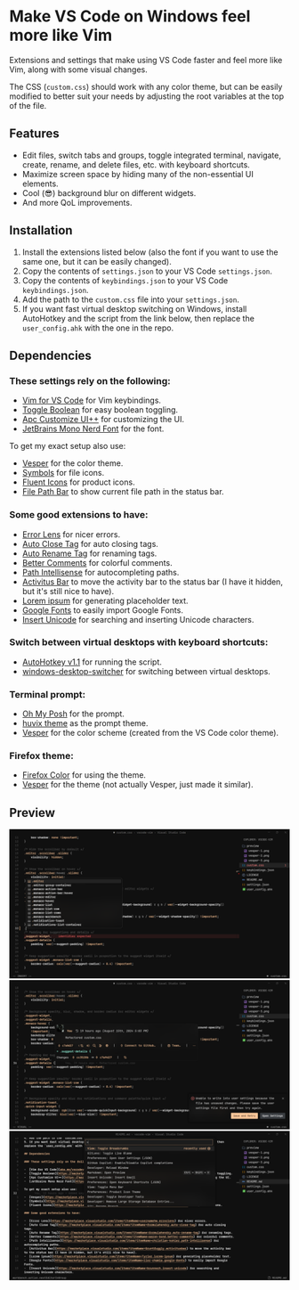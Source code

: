 # Make VS Code on Windows feel more like Vim

Extensions and settings that make using VS Code faster and feel more like Vim, along with some visual changes.

The CSS (`custom.css`) should work with any color theme, but can be easily modified to better suit your needs by adjusting the root variables at the top of the file.

## Features

-  Edit files, switch tabs and groups, toggle integrated terminal, navigate, create, rename, and delete files, etc. with keyboard shortcuts.
-  Maximize screen space by hiding many of the non-essential UI elements.
-  Cool (😎) background blur on different widgets.
-  And more QoL improvements.

## Installation

1. Install the extensions listed below (also the font if you want to use the same one, but it can be easily changed).
2. Copy the contents of `settings.json` to your VS Code `settings.json`.
3. Copy the contents of `keybindings.json` to your VS Code `keybindings.json`.
4. Add the path to the `custom.css` file into your `settings.json`.
5. If you want fast virtual desktop switching on Windows, install AutoHotkey and the script from the link below, then replace the `user_config.ahk` with the one in the repo.

## Dependencies

### These settings rely on the following:

-  [Vim for VS Code](aka.ms/vscodevim) for Vim keybindings.
-  [Toggle Boolean](https://marketplace.visualstudio.com/items?itemName=silesky.toggle-boolean) for easy boolean toggling.
-  [Apc Customize UI++](https://marketplace.visualstudio.com/items?itemName=drcika.apc-extension) for customizing the UI.
-  [JetBrains Mono Nerd Font](https://www.nerdfonts.com/font-downloads) for the font.

To get my exact setup also use:

-  [Vesper](https://marketplace.visualstudio.com/items?itemName=raunofreiberg.vesper) for the color theme.
-  [Symbols](https://marketplace.visualstudio.com/items?itemName=miguelsolorio.symbols) for file icons.
-  [Fluent Icons](https://marketplace.visualstudio.com/items?itemName=miguelsolorio.fluent-icons) for product icons.
-  [File Path Bar](https://marketplace.visualstudio.com/items?itemName=wraith13.file-path-bar) to show current file path in the status bar.

### Some good extensions to have:

-  [Error Lens](https://marketplace.visualstudio.com/items?itemName=usernamehw.errorlens) for nicer errors.
-  [Auto Close Tag](https://marketplace.visualstudio.com/items?itemName=formulahendry.auto-close-tag) for auto closing tags.
-  [Auto Rename Tag](https://marketplace.visualstudio.com/items?itemName=formulahendry.auto-rename-tag) for renaming tags.
-  [Better Comments](https://marketplace.visualstudio.com/items?itemName=aaron-bond.better-comments) for colorful comments.
-  [Path Intellisense](https://marketplace.visualstudio.com/items?itemName=christian-kohler.path-intellisense) for autocompleting paths.
-  [Activitus Bar](https://marketplace.visualstudio.com/items?itemName=Gruntfuggly.activitusbar) to move the activity bar to the status bar (I have it hidden, but it's still nice to have).
-  [Lorem ipsum](https://marketplace.visualstudio.com/items?itemName=Tyriar.lorem-ipsum) for generating placeholder text.
-  [Google Fonts](https://marketplace.visualstudio.com/items?itemName=lior-chamla.google-fonts) to easily import Google Fonts.
-  [Insert Unicode](https://marketplace.visualstudio.com/items?itemName=brunnerh.insert-unicode) for searching and inserting Unicode characters.

### Switch between virtual desktops with keyboard shortcuts:

-  [AutoHotkey v1.1](https://autohotkey.com/download/1.1/AutoHotkey_1.1.37.02_setup.exe) for running the script.
-  [windows-desktop-switcher](https://github.com/pmb6tz/windows-desktop-switcher) for switching between virtual desktops.

### Terminal prompt:

-  [Oh My Posh](https://ohmyposh.dev/) for the prompt.
-  [huvix theme](https://github.com/JanDeDobbeleer/oh-my-posh/blob/main/themes/huvix.omp.json) as the prompt theme.
-  [Vesper](/wt_settings.json) for the color scheme (created from the VS Code color theme).

### Firefox theme:

-  [Firefox Color](https://addons.mozilla.org/en-US/firefox/addon/firefox-color/) for using the theme.
-  [Vesper](https://color.firefox.com/?theme=XQAAAALmAQAAAAAAAABBKYhm849SCicxcT_m3XcGHf3p79EhVPVdQf7xcfZ9PTtZXOCodCzcptf_KvQq1gcisAhFTtwwGpk7crCHzaRi488HBNPECKBR3kPb4au57-jeu9vPdwejBXG2hEDjN8UABbeXSG_FEMHHazWYoMk3IA_fc30xS_Zk7h69vjxLCxEZNLQ--0r50FX9QZslmjDFn_mr8kgUxWlGnlcRWMottumYZCMZKsLnKyovRFLWAuctzV2CGMFLbL9_GTaXs_qeAaVJJanOFIVw-5wQTBYv_SUFBUR2OdyKrl3S8YeQrW3trkTHuUg9G7jI_4WoyXQ) for the theme (not actually Vesper, just made it similar).

## Preview

![vesper-1](/preview/vesper-1.png)
![vesper-2](/preview/vesper-2.png)
![vesper-3](/preview/vesper-3.png)
